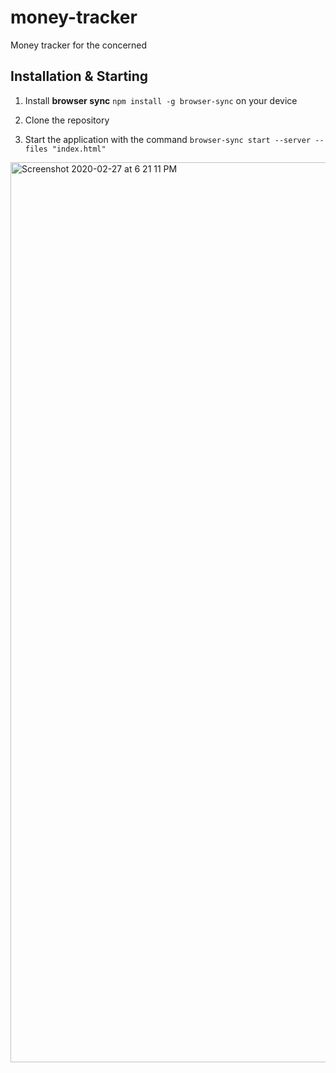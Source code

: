 # money-tracker
Money tracker for the concerned

## Installation & Starting

1. Install **browser sync** `npm install -g browser-sync` on your device

2. Clone the repository

3. Start the application with the command `browser-sync start --server --files "index.html"`


<img width="1440" alt="Screenshot 2020-02-27 at 6 21 11 PM" src="https://user-images.githubusercontent.com/26310883/75468753-03ab2f80-598e-11ea-91c7-84d848d70bd9.png">
